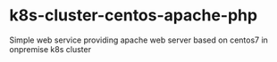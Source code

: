 # k8s-cluster-centos-apache-php
Simple web service providing apache web server based on centos7 in onpremise k8s cluster
